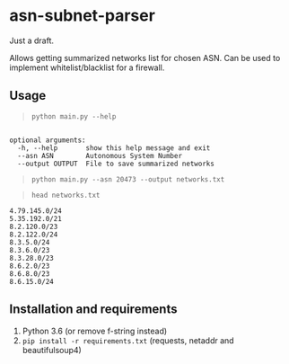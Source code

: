 # asn-subnet-parser
Just a draft.

Allows getting summarized networks list for chosen ASN. Can be used to implement whitelist/blacklist for a firewall.

## Usage

> `python main.py --help`

```usage: main.py [-h] --asn ASN [--output OUTPUT]

optional arguments:
  -h, --help       show this help message and exit
  --asn ASN        Autonomous System Number
  --output OUTPUT  File to save summarized networks
  ```
  
> `python main.py --asn 20473 --output networks.txt`

> `head networks.txt`

```
4.79.145.0/24
5.35.192.0/21
8.2.120.0/23
8.2.122.0/24
8.3.5.0/24
8.3.6.0/23
8.3.28.0/23
8.6.2.0/23
8.6.8.0/23
8.6.15.0/24
```

## Installation and requirements

1. Python 3.6 (or remove f-string instead)
2. `pip install -r requirements.txt` (requests, netaddr and beautifulsoup4)
